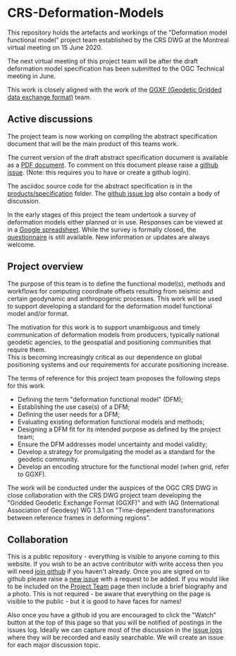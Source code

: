 CRS-Deformation-Models
======================

This repository holds the artefacts and workings of the "Deformation model functional model" project team established by the CRS DWG at the Montreal virtual meeting on 15 June 2020.

The next virtual meeting of this project team will be after the draft deformation model specification has been submitted to the OGC Technical meeting in June. 

<!--
4pm EDT (20:00 UTC) on 6 June 2022 (<https://www4.gotomeeting.com/join/763520589>).  Meetings happen every four weeks. Details for joining the meeting will be posted here once they are available.

2020-09-07  https://www4.gotomeeting.com/join/494053021
2020-10-05 https://www4.gotomeeting.com/join/516068053
Note: EDT ends Nov 1
2020-11-02  https://www4.gotomeeting.com/join/882484381

2020-11-30  https://www4.gotomeeting.com/join/270784501
2020-12-28  https://www4.gotomeeting.com/join/437263613
2021-01-25  https://www4.gotomeeting.com/join/150445909
2021-02-22  https://www4.gotomeeting.com/join/577891581
2021-03-15  https://www4.gotomeeting.com/join/118008085
2021-04-12  https://www4.gotomeeting.com/join/694181949 20:00 UTC
2021-05-10	https://www4.gotomeeting.com/join/381926869
2021-06-07	https://www4.gotomeeting.com/join/792144133
2021-07-05	https://www4.gotomeeting.com/join/517573469
2021-08-02	https://www4.gotomeeting.com/join/403879845
2021-08-30	https://www4.gotomeeting.com/join/938424573

2021-09-27	https://www4.gotomeeting.com/join/449738333
2021-10-25      https://www4.gotomeeting.com/join/114555821
2021-11-22      https://www4.gotomeeting.com/join/864247981 21:00 UTC
2021-12-20      https://www4.gotomeeting.com/join/207460949

2022-01-17 https://www4.gotomeeting.com/join/544346533
2022-02-14 https://www4.gotomeeting.com/join/606539877
2022-03-14 https://www4.gotomeeting.com/join/616024989 20:00 UTC
2022-04-11 https://www4.gotomeeting.com/join/463903845
2022-05-09 https://www4.gotomeeting.com/join/145698317
2022-06-06 https://www4.gotomeeting.com/join/763520589
2022-07-04 https://www4.gotomeeting.com/join/662256749
 
GGXF 2022-01-10 https://www4.gotomeeting.com/join/178306341
GGXF 2022-01-31 https://www4.gotomeeting.com/join/426755581
GGXF 2022-02-28 https://www4.gotomeeting.com/join/950826069
GGXF 2022-03-28 https://www4.gotomeeting.com/join/477678237
GGXF 2022-04-25 https://www4.gotomeeting.com/join/237877533
GGXF 2022-05-23 https://www4.gotomeeting.com/join/630612269
GGXF 2022-06-20 https://www4.gotomeeting.com/join/808850197
GGXF 2022-07-18 https://www4.gotomeeting.com/join/492974173

-->

This work is closely aligned with the work of the [GGXF (Geodetic Gridded data exchange format)](https://github.com/opengeospatial/CRS-Gridded-Geodetic-data-eXchange-Format) team.

## Active discussions

The project team is now working on compiling the abstract specification document that will be the main product of this teams work.

The current version of the draft abstract specification document is available as a [PDF document](https://github.com/opengeospatial/CRS-Deformation-Models/raw/master/products/specification/abstract-specification-deformation-model-functional-model.pdf). To comment on this document please raise  a [github issue](https://github.com/opengeospatial/CRS-Deformation-Models/issues). (Note: this requires you to have or create a github login).

The asciidoc source code for the abstract specification is in the [products/specification](https://github.com/opengeospatial/CRS-Deformation-Models/tree/master/products/specification) folder.  The [github issue log](https://github.com/opengeospatial/CRS-Deformation-Models/issues?q=is%3Aissue) also contain a body of discussion.

In the early stages of this project the team undertook a survey of deformation models either planned or in use. Responses can be viewed at in a [Google spreadsheet](https://docs.google.com/spreadsheets/d/13IdqZDj8x8gVl7OTk7BkkI2HxfW61ng0y0WdVReD0us).  While the survey is formally closed, the [questionnaire](https://docs.google.com/forms/d/11PCSVojPPD062P96veEjuqSKjnRMCrU8TyIruWCbWt0) is still available.  New information or updates are always welcome.

## Project overview

The purpose of this team is to define the functional model(s), methods and workflows for computing coordinate offsets resulting from seismic and certain geodynamic and anthropogenic processes.  This work will be used to support developing
a standard for the deformation model functional model and/or format.

The motivation for this work is to support unambiguous and timely communication of deformation models from producers, typically national geodetic agencies, to the geospatial and positioning communities that require them.  
This is becoming increasingly critical as our dependence on global positioning systems and our requirements for accurate positioning increase.

The terms of reference for this project team proposes the following steps for this work.

* Defining the term "deformation functional model" (DFM);
* Establishing the use case(s) of a DFM;
* Defining the user needs for a DFM;
* Evaluating existing deformation functional models and methods;
* Designing a DFM fit for its intended purpose as defined by the project team;
* Ensure the DFM addresses model uncertainty and model validity;
* Develop a strategy for promulgating the model as a standard for the geodetic community.
* Develop an encoding structure for the functional model (when grid, refer to GGXF).

The work will be conducted under the auspices of the OGC CRS DWG in close collaboration with the CRS DWG project team developing the "Gridded Geodetic Exchange Format (GGXF)" and with IAG (International Association of Geodesy) WG 1.3.1 on "Time-dependent transformations between reference frames in deforming regions".

## Collaboration

This is a public repository - everything is visible to anyone coming to this
website.  If you wish to be an active contributor with write access then you
will need [join github](https://github.com/join) if you haven't already.  Once
you are signed on to github please raise a [new issue](https://github.com/opengeospatial/CRS-Deformation-Models/issues/new) with a request to be added.  If you would like to be included on the
[Project Team](https://github.com/opengeospatial/CRS-Deformation-Models/wiki/Project-team) page then include a brief biography and a photo.  This is not
required - be aware that everything on the page is visible to the public -  but it is good to have faces for names!  

Also once you have a github id you are encouraged to click the "Watch" button at the top of this page so that you will be notified of postings in the issues log.  Ideally we can capture most of the discussion in the [issue logs](https://github.com/opengeospatial/CRS-Deformation-Models/issues) where they will be recorded and easily searchable.  We will create an issue for each major discussion topic.
